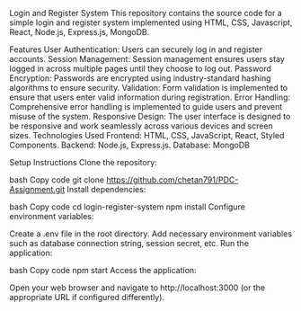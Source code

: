 
Login and Register System
This repository contains the source code for a simple login and register system implemented using HTML, CSS, Javascript, React, Node.js, Express.js, MongoDB.

Features
User Authentication: Users can securely log in and register accounts.
Session Management: Session management ensures users stay logged in across multiple pages until they choose to log out.
Password Encryption: Passwords are encrypted using industry-standard hashing algorithms to ensure security.
Validation: Form validation is implemented to ensure that users enter valid information during registration.
Error Handling: Comprehensive error handling is implemented to guide users and prevent misuse of the system.
Responsive Design: The user interface is designed to be responsive and work seamlessly across various devices and screen sizes.
Technologies Used
Frontend: HTML, CSS, JavaScript, React, Styled Components.
Backend: Node.js, Express.js.
Database: MongoDB

Setup Instructions
Clone the repository:

bash
Copy code
git clone https://github.com/chetan791/PDC-Assignment.git
Install dependencies:

bash
Copy code
cd login-register-system
npm install
Configure environment variables:

Create a .env file in the root directory.
Add necessary environment variables such as database connection string, session secret, etc.
Run the application:

bash
Copy code
npm start
Access the application:

Open your web browser and navigate to http://localhost:3000 (or the appropriate URL if configured differently).

